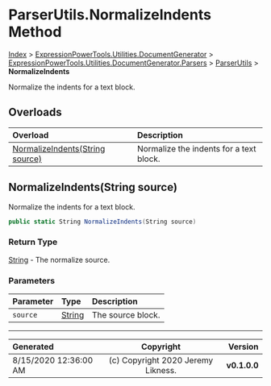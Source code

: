 ﻿# ParserUtils.NormalizeIndents Method

[Index](../index.md) > [ExpressionPowerTools.Utilities.DocumentGenerator](ExpressionPowerTools.Utilities.DocumentGenerator.a.md) > [ExpressionPowerTools.Utilities.DocumentGenerator.Parsers](ExpressionPowerTools.Utilities.DocumentGenerator.Parsers.n.md) > [ParserUtils](ExpressionPowerTools.Utilities.DocumentGenerator.Parsers.ParserUtils.cs.md) > **NormalizeIndents**

Normalize the indents for a text block.

## Overloads

| Overload | Description |
| :-- | :-- |
| [NormalizeIndents(String source)](#normalizeindentsstring-source) | Normalize the indents for a text block. |
## NormalizeIndents(String source)

Normalize the indents for a text block.

```csharp
public static String NormalizeIndents(String source)
```

### Return Type

 [String](https://docs.microsoft.com/dotnet/api/system.string)  - The normalize source.

### Parameters

| Parameter | Type | Description |
| :-- | :-- | :-- |
| `source` | [String](https://docs.microsoft.com/dotnet/api/system.string) | The source block. |



---

| Generated | Copyright | Version |
| :-- | :-: | --: |
| 8/15/2020 12:36:00 AM | (c) Copyright 2020 Jeremy Likness. | **v0.1.0.0** |
